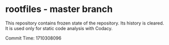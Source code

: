 # rootfiles - master branch

This repository contains frozen state of the repository.
Its history is cleared. It is used only for static code
analysis with Codacy.

Commit Time: 1710308096